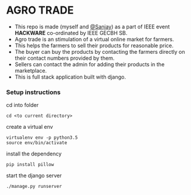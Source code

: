 # AGRO TRADE
* This repo is made (myself and [@Sanjay](https://github.com/codebysanjay))  as a part of IEEE event <b>HACKWARE</b> co-ordinated by IEEE GECBH SB.
* Agro trade is an stimulation of a virtual online market for farmers.
* This helps the farmers to sell their products for reasonable price.
* The buyer can buy the products by contacting the farmers directly on their contact numbers provided by them.
* Sellers can contact the admin for adding their products in the marketplace.
* This is full stack application built with django.

### Setup instructions

cd into folder 

    cd <to current directory>

create a virtual env    

    virtualenv env -p python3.5  
    source env/bin/activate    

install the dependency  

    pip install pillow


start the django server

    ./manage.py runserver
